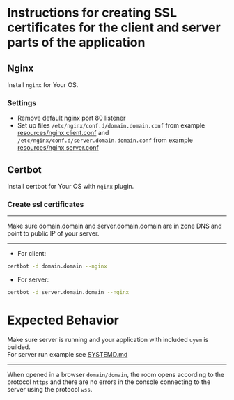 # Instructions for creating SSL certificates for the client and server parts of the application

## Nginx

Install `nginx` for Your OS.

### Settings

- Remove default nginx port 80 listener
- Set up files `/etc/nginx/conf.d/domain.domain.conf` from example [resources/nginx.client.conf](./resources/nginx.client.conf) and `/etc/nginx/conf.d/server.domain.domain.conf` from example [resources/nginx.server.conf](./resources/nginx.server.conf)

## Certbot

Install certbot for Your OS with `nginx` plugin.

### Create ssl certificates

---

Make sure domain.domain and server.domain.domain are in zone DNS and point to public IP of your server.

---

- For client:

```sh
certbot -d domain.domain --nginx
```

- For server:

```sh
certbot -d server.domain.domain --nginx
```

# Expected Behavior

Make sure server is running and your application with included `uyem` is builded.  
For server run example see [SYSTEMD.md](./SYSTEMD.md)

---

When opened in a browser `domain/domain`, the room opens according to the protocol `https` and there are no errors in the console connecting to the server using the protocol `wss`.
